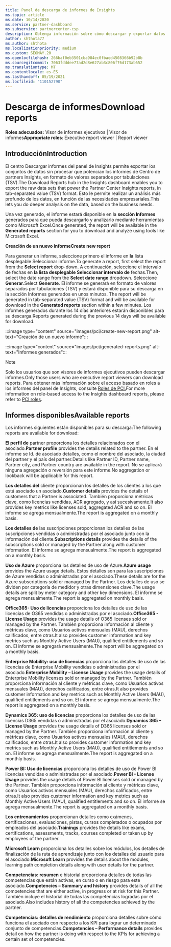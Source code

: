 ```yaml
---
title: Panel de descarga de informes de Insights
ms.topic: article
ms.date: 10/14/2020
ms.service: partner-dashboard
ms.subservice: partnercenter-csp
description: Obtenga información sobre cómo descargar y exportar datos desde el Centro de partners de informes unificado y desde Centro de partners Insights.
author: shthota77
ms.author: shthota
ms.localizationpriority: medium
ms.custom: SEOMAY.20
ms.openlocfilehash: 266baf0eb3501cba984ec0fbaed4508366b92b8b
ms.sourcegitcommit: 7063fdddee77ad2d8e627ab3c806f76d173ab652
ms.translationtype: MT
ms.contentlocale: es-ES
ms.lasthandoff: 05/19/2021
ms.locfileid: "110152790"
---
```

# <a name="download-reports"></a><span data-ttu-id="2ab7b-103">Descarga de informes</span><span class="sxs-lookup"><span data-stu-id="2ab7b-103">Download reports</span></span>

<span data-ttu-id="2ab7b-104">**Roles adecuados:** Visor de informes ejecutivos | Visor de informes</span><span class="sxs-lookup"><span data-stu-id="2ab7b-104">**Appropriate roles**: Executive report viewer | Report viewer</span></span>

## <a name="introduction"></a><span data-ttu-id="2ab7b-105">Introducción</span><span class="sxs-lookup"><span data-stu-id="2ab7b-105">Introduction</span></span>

<span data-ttu-id="2ab7b-106">El centro Descargar informes del panel de Insights permite exportar los conjuntos de datos sin procesar que potencian los informes de Centro de partners Insights, en formato de valores separados por tabulaciones (TSV).</span><span class="sxs-lookup"><span data-stu-id="2ab7b-106">The Download Reports hub in the Insights dashboard enables you to export the raw data sets that power the Partner Center Insights reports, in tab-separated value (TSV) format.</span></span> <span data-ttu-id="2ab7b-107">Esto le permite realizar un análisis más profundo de los datos, en función de las necesidades empresariales.</span><span class="sxs-lookup"><span data-stu-id="2ab7b-107">This lets you do deeper analysis on the data, based on the business needs.</span></span>

<span data-ttu-id="2ab7b-108">Una vez generado, el informe estará disponible en la **sección Informes** generados para que pueda descargarlo y analizarlo mediante herramientas como Microsoft Excel.</span><span class="sxs-lookup"><span data-stu-id="2ab7b-108">Once generated, the report  will be available in the **Generated reports** section for you to download and analyze using tools like Microsoft Excel.</span></span>

<span data-ttu-id="2ab7b-109">**Creación de un nuevo informe**</span><span class="sxs-lookup"><span data-stu-id="2ab7b-109">**Create new report**</span></span>

<span data-ttu-id="2ab7b-110">Para generar un informe, seleccione primero el informe en **la** lista desplegable Seleccionar informe.</span><span class="sxs-lookup"><span data-stu-id="2ab7b-110">To generate a report, first select the report from the **Select report** drop-down.</span></span> <span data-ttu-id="2ab7b-111">A continuación, seleccione el intervalo de fechas en **la lista desplegable Seleccionar intervalo de** fechas.</span><span class="sxs-lookup"><span data-stu-id="2ab7b-111">Then, select the date range from the **Select date range** dropdown.</span></span> <span data-ttu-id="2ab7b-112">Seleccione **Generar**.</span><span class="sxs-lookup"><span data-stu-id="2ab7b-112">Select **Generate**.</span></span> <span data-ttu-id="2ab7b-113">El informe se generará en formato de valores separados por tabulaciones (TSV) y estará disponible para su descarga en la sección Informes generados en unos minutos. </span><span class="sxs-lookup"><span data-stu-id="2ab7b-113">The report will be generated in tab-separated value (TSV) format and will be available for download in the **Generated reports** section within a few minutes.</span></span> <span data-ttu-id="2ab7b-114">Los informes generados durante los 14 días anteriores estarán disponibles para su descarga.</span><span class="sxs-lookup"><span data-stu-id="2ab7b-114">Reports generated during the previous 14 days will be available for download.</span></span>

:::image type="content" source="images/pci/create-new-report.png" alt-text="Creación de un nuevo informe":::

:::image type="content" source="images/pci/generated-reports.png" alt-text="Informes generados":::

>[!NOTE] 
><span data-ttu-id="2ab7b-117">Solo los usuarios que son visores de informes ejecutivos pueden descargar informes.</span><span class="sxs-lookup"><span data-stu-id="2ab7b-117">Only those users who are executive report viewers can download reports.</span></span> <span data-ttu-id="2ab7b-118">Para obtener más información sobre el acceso basado en roles a los informes del panel de Insights, consulte [Roles de PCI.](pci-roles.md)</span><span class="sxs-lookup"><span data-stu-id="2ab7b-118">For more information on role-based access to the Insights dashboard reports, please refer to [PCI roles](pci-roles.md).</span></span> 

## <a name="available-reports"></a><span data-ttu-id="2ab7b-119">Informes disponibles</span><span class="sxs-lookup"><span data-stu-id="2ab7b-119">Available reports</span></span>

<span data-ttu-id="2ab7b-120">Los informes siguientes están disponibles para su descarga:</span><span class="sxs-lookup"><span data-stu-id="2ab7b-120">The following reports are available for download:</span></span>

<span data-ttu-id="2ab7b-121">**El perfil de** partner proporciona los detalles relacionados con el asociado.</span><span class="sxs-lookup"><span data-stu-id="2ab7b-121">**Partner profile** provides the details related to the partner.</span></span> <span data-ttu-id="2ab7b-122">En el informe se Id. de asociado detalles, como el nombre del asociado, la ciudad del partner y el país del partner.</span><span class="sxs-lookup"><span data-stu-id="2ab7b-122">Details like Partner ID, Partner name, Partner city, and Partner country are available in the report.</span></span> <span data-ttu-id="2ab7b-123">No se aplicará ninguna agregación o reversión para este informe.</span><span class="sxs-lookup"><span data-stu-id="2ab7b-123">No aggregation or lookback will be applicable for this report.</span></span>

<span data-ttu-id="2ab7b-124">**Los detalles del** cliente proporcionan los detalles de los clientes a los que está asociado un asociado.</span><span class="sxs-lookup"><span data-stu-id="2ab7b-124">**Customer details** provides the details of customers that a Partner is associated.</span></span> <span data-ttu-id="2ab7b-125">También proporciona métricas clave, como licencias vendidas, ACR agregado, y así sucesivamente.</span><span class="sxs-lookup"><span data-stu-id="2ab7b-125">It also provides key metrics like licenses sold, aggregated ACR and so on.</span></span> <span data-ttu-id="2ab7b-126">El informe se agrega mensualmente.</span><span class="sxs-lookup"><span data-stu-id="2ab7b-126">The report is aggregated on a monthly basis.</span></span>

<span data-ttu-id="2ab7b-127">**Los detalles de** las suscripciones proporcionan los detalles de las suscripciones vendidas o administradas por el asociado junto con la información del cliente.</span><span class="sxs-lookup"><span data-stu-id="2ab7b-127">**Subscriptions details** provides the details of the subscriptions sold or managed by the Partner along with customer information.</span></span> <span data-ttu-id="2ab7b-128">El informe se agrega mensualmente.</span><span class="sxs-lookup"><span data-stu-id="2ab7b-128">The report is aggregated on a monthly basis.</span></span>

<span data-ttu-id="2ab7b-129">**Uso de Azure** proporciona los detalles de uso de Azure.</span><span class="sxs-lookup"><span data-stu-id="2ab7b-129">**Azure usage** provides the Azure usage details.</span></span> <span data-ttu-id="2ab7b-130">Estos detalles son para las suscripciones de Azure vendidas o administradas por el asociado.</span><span class="sxs-lookup"><span data-stu-id="2ab7b-130">These details are for the Azure subscriptions sold or managed by the Partner.</span></span> <span data-ttu-id="2ab7b-131">Los detalles de uso se dividen por categoría de medidor y otras dimensiones clave.</span><span class="sxs-lookup"><span data-stu-id="2ab7b-131">The usage details are split by meter category and other key dimensions.</span></span> <span data-ttu-id="2ab7b-132">El informe se agrega mensualmente.</span><span class="sxs-lookup"><span data-stu-id="2ab7b-132">The report is aggregated on monthly basis.</span></span>

<span data-ttu-id="2ab7b-133">**Office365- Uso de licencias** proporciona los detalles de uso de las licencias de O365 vendidas o administradas por el asociado.</span><span class="sxs-lookup"><span data-stu-id="2ab7b-133">**Office365 - License Usage** provides the usage details of O365 licenses sold or managed by the Partner.</span></span> <span data-ttu-id="2ab7b-134">También proporciona información al cliente y métricas clave, como Usuarios activos mensuales (MAU), derechos calificados, entre otras.</span><span class="sxs-lookup"><span data-stu-id="2ab7b-134">It also provides customer information and key metrics such as Monthly Active Users (MAU), qualified entitlements and so on.</span></span> <span data-ttu-id="2ab7b-135">El informe se agregará mensualmente.</span><span class="sxs-lookup"><span data-stu-id="2ab7b-135">The report will be aggregated on a monthly basis.</span></span>

<span data-ttu-id="2ab7b-136">**Enterprise Mobility: uso de licencias**  proporciona los detalles de uso de las licencias de Enterprise Mobility vendidas o administradas por el asociado.</span><span class="sxs-lookup"><span data-stu-id="2ab7b-136">**Enterprise Mobility – License Usage**  provides the usage details of Enterprise Mobility licenses sold or managed by the Partner.</span></span> <span data-ttu-id="2ab7b-137">También proporciona información al cliente y métricas clave, como Usuarios activos mensuales (MAU), derechos calificados, entre otras.</span><span class="sxs-lookup"><span data-stu-id="2ab7b-137">It also provides customer information and key metrics such as Monthly Active Users (MAU), qualified entitlements and so on.</span></span> <span data-ttu-id="2ab7b-138">El informe se agrega mensualmente.</span><span class="sxs-lookup"><span data-stu-id="2ab7b-138">The report is aggregated on a monthly basis.</span></span>

<span data-ttu-id="2ab7b-139">**Dynamics 365: uso de licencias** proporciona los detalles de uso de las licencias D365 vendidas o administradas por el asociado.</span><span class="sxs-lookup"><span data-stu-id="2ab7b-139">**Dynamics 365 – License Usage** provides the usage details of D365 licenses sold or managed by the Partner.</span></span> <span data-ttu-id="2ab7b-140">También proporciona información al cliente y métricas clave, como Usuarios activos mensuales (MAU), derechos calificados, entre otras.</span><span class="sxs-lookup"><span data-stu-id="2ab7b-140">It also provides customer information and key metrics such as Monthly Active Users (MAU), qualified entitlements and so on.</span></span> <span data-ttu-id="2ab7b-141">El informe se agrega mensualmente.</span><span class="sxs-lookup"><span data-stu-id="2ab7b-141">The report is aggregated on a monthly basis.</span></span>

<span data-ttu-id="2ab7b-142">**Power BI: Uso de licencias** proporciona los detalles de uso de Power BI licencias vendidas o administradas por el asociado.</span><span class="sxs-lookup"><span data-stu-id="2ab7b-142">**Power BI - License Usage** provides the usage details of Power BI licenses sold or managed by the Partner.</span></span> <span data-ttu-id="2ab7b-143">También proporciona información al cliente y métricas clave, como Usuarios activos mensuales (MAU), derechos calificados, entre otras.</span><span class="sxs-lookup"><span data-stu-id="2ab7b-143">It also provides customer information and key metrics such as Monthly Active Users (MAU), qualified entitlements and so on.</span></span> <span data-ttu-id="2ab7b-144">El informe se agrega mensualmente.</span><span class="sxs-lookup"><span data-stu-id="2ab7b-144">The report is aggregated on a monthly basis.</span></span>

<span data-ttu-id="2ab7b-145">**Los entrenamientos** proporcionan detalles como exámenes, certificaciones, evaluaciones, pistas, cursos completados o ocupados por empleados del asociado.</span><span class="sxs-lookup"><span data-stu-id="2ab7b-145">**Trainings** provides the details like exams, certifications, assessments, tracks, courses completed or taken up by employees of the partner.</span></span>

<span data-ttu-id="2ab7b-146">**Microsoft Learn** proporciona los detalles sobre los módulos, los detalles de finalización de la ruta de aprendizaje junto con los detalles del usuario para el asociado.</span><span class="sxs-lookup"><span data-stu-id="2ab7b-146">**Microsoft Learn** provides the details about the modules, learning path completion details along with user details for the partner.</span></span>

<span data-ttu-id="2ab7b-147">**Competencias: resumen** e historial proporciona detalles de todas las competencias que están activas, en curso o en riesgo para este asociado.</span><span class="sxs-lookup"><span data-stu-id="2ab7b-147">**Competencies – Summary and history** provides details of all the competencies that are either active, in progress or at risk for this Partner.</span></span> <span data-ttu-id="2ab7b-148">También incluye el historial de todas las competencias logradas por el asociado.</span><span class="sxs-lookup"><span data-stu-id="2ab7b-148">Also includes history of all the competencies achieved by the partner.</span></span>

<span data-ttu-id="2ab7b-149">**Competencias: detalles de rendimiento** proporciona detalles sobre cómo funciona el asociado con respecto a los KPI para lograr un determinado conjunto de competencias.</span><span class="sxs-lookup"><span data-stu-id="2ab7b-149">**Competencies – Performance details** provides detail on how the partner is doing with respect to the KPIs for achieving a certain set of competencies.</span></span>

